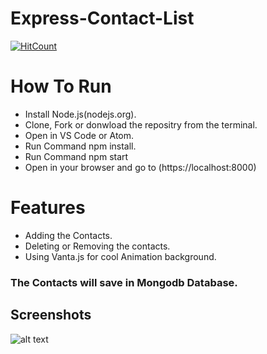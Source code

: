 # Express-Contact-List

[![HitCount](http://hits.dwyl.com/Ayush32/Express-Contact-List.svg)](http://hits.dwyl.com/Ayush32/Express-Contact-List)

# How To Run

* Install Node.js(nodejs.org).
* Clone, Fork or donwload the repositry from the terminal.
* Open in VS Code or Atom.
* Run Command npm install.
* Run Command npm start
* Open in your browser and go to (https://localhost:8000)

# Features
* Adding the Contacts.
* Deleting or Removing the contacts.
* Using Vanta.js for cool Animation background.


### The Contacts will save in Mongodb Database.

## Screenshots

![alt text](https://github.com/[Ayush32]/Express-Contact-List/assets/images/Capture1.png?raw=true)


